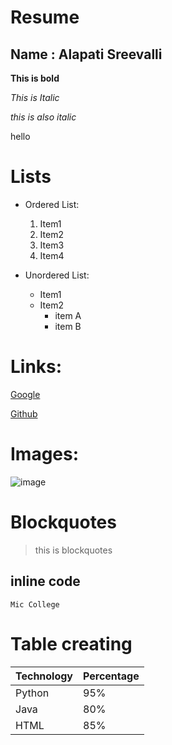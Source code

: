 # Resume

## Name : Alapati Sreevalli

**This is bold**

*This is Italic*

_this is also italic_

<h>hello</h1>

# Lists

 - Ordered List:
 
    1. Item1
    2. Item2
    3. Item3
    4. Item4
 - Unordered List:
 
    * Item1
    * Item2
       * item A
       * item B
 # Links:
 
 [Google](https://google.com)
 
 [Github](https://github.com)

# Images:

![image](https://user-images.githubusercontent.com/84225895/118591239-78e86780-b7c1-11eb-815a-789feca10062.png)

# Blockquotes

> this is blockquotes

## inline code

`Mic College`

# Table creating

Technology|Percentage
----------|----------
Python    | 95%
Java      | 80%
HTML      | 85%

